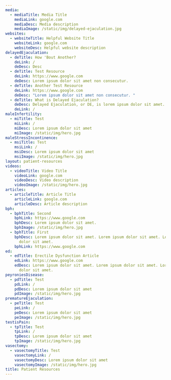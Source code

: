 ```yaml
---
media:
  - mediaTitle: Media Title
    mediaLink: google.com
    mediaDesc: Media description
    mediaImage: /static/img/delayed-ejaculation.jpg
websites:
  - websiteTitle: Helpful Website Title
    websiteLink: google.com
    websiteDesc: Helpful website description
delayedEjaculation:
  - deTitle: How 'Bout Another?
    deLink: /
    deDesc: Desc
  - deTitle: Test Resource
    deLink: https://www.google.com
    deDesc: Lorem ipsum dolor sit amet non consecutur.
  - deTitle: Another Test Resource
    deLink: https://www.google.com
    deDesc: "Lorem ipsum dolor sit amet non consecutur. "
  - deTitle: What is Delayed Ejaculation?
    deDesc: Delayed Ejaculation, or DE, is lorem ipsum dolor sit amet.
    deLink: /
maleInfertility:
  - miTitle: Test
    miLink: /
    miDesc: Lorem ipsum dolor sit amet
    miImage: /static/img/hero.jpg
maleStressIncontinence:
  - msiTitle: Test
    msiLink: /
    msiDesc: Lorem ipsum dolor sit amet
    msiImage: /static/img/hero.jpg
layout: patient-resources
videos:
  - videoTitle: Video Title
    videoLink: google.com
    videoDesc: Video description
    videoImage: /static/img/hero.jpg
articles:
  - articleTitle: Article Title
    articleLink: google.com
    articleDesc: Article description
bph:
  - bphTitle: Second
    bphLink: https://www.google.com
    bphDesc: Lorem ipsum dolor sit amet.
    bphImage: /static/img/hero.jpg
  - bphTitle: First
    bphDesc: Lorem ipsum dolor sit amet. Lorem ipsum dolor sit amet. Lorem ipsum
      dolor sit amet.
    bphLink: https://www.google.com
ed:
  - edTitle: Erectile Dysfunction Article
    edLink: https://www.google.com
    edDesc: Lorem ipsum dolor sit amet. Lorem ipsum dolor sit amet. Lorem ipsum
      dolor sit amet.
peyroniesDisease:
  - pdTitle: Test
    pdLink: /
    pdDesc: Lorem ipsum dolor sit amet
    pdImage: /static/img/hero.jpg
prematureEjaculation:
  - peTitle: Test
    peLink: /
    peDesc: Lorem ipsum dolor sit amet
    peImage: /static/img/hero.jpg
testisPain:
  - tpTitle: Test
    tpLink: /
    tpDesc: Lorem ipsum dolor sit amet
    tpImage: /static/img/hero.jpg
vasectomy:
  - vasectomyTitle: Test
    vasectomyLink: /
    vasectomyDesc: Lorem ipsum dolor sit amet
    vasectomyImage: /static/img/hero.jpg
title: Patient Resources
---
```

